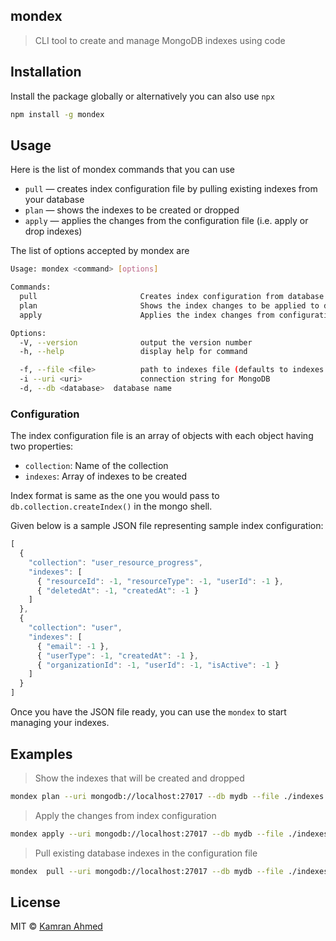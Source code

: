## mondex

> CLI tool to create and manage MongoDB indexes using code

## Installation

Install the package globally or alternatively you can also use `npx`

```bash
npm install -g mondex
```

## Usage

Here is the list of mondex commands that you can use

* `pull` — creates index configuration file by pulling existing indexes from your database
* `plan` — shows the indexes to be created or dropped
* `apply` — applies the changes from the configuration file (i.e. apply or drop indexes)

The list of options accepted by mondex are

```bash
Usage: mondex <command> [options]

Commands:
  pull                       Creates index configuration from database
  plan                       Shows the index changes to be applied to database
  apply                      Applies the index changes from configuration to database

Options:
  -V, --version              output the version number
  -h, --help                 display help for command

  -f, --file <file>          path to indexes file (defaults to indexes.json in current directory)
  -i --uri <uri>             connection string for MongoDB
  -d, --db <database>  database name
```

### Configuration

The index configuration file is an array of objects with each object having two properties:

- `collection`: Name of the collection
- `indexes`: Array of indexes to be created

Index format is same as the one you would pass to `db.collection.createIndex()` in the mongo shell.

Given below is a sample JSON file representing sample index configuration:

```javascript
[
  {
    "collection": "user_resource_progress",
    "indexes": [
      { "resourceId": -1, "resourceType": -1, "userId": -1 },
      { "deletedAt": -1, "createdAt": -1 }
    ]
  },
  {
    "collection": "user",
    "indexes": [
      { "email": -1 },
      { "userType": -1, "createdAt": -1 },
      { "organizationId": -1, "userId": -1, "isActive": -1 }
    ]
  }
]
```

Once you have the JSON file ready, you can use the `mondex` to start managing your indexes.

## Examples

> Show the indexes that will be created and dropped

```bash
mondex plan --uri mongodb://localhost:27017 --db mydb --file ./indexes.json
```

> Apply the changes from index configuration

```bash
mondex apply --uri mongodb://localhost:27017 --db mydb --file ./indexes.json
```

> Pull existing database indexes in the configuration file

```bash
mondex  pull --uri mongodb://localhost:27017 --db mydb --file ./indexes.json
```

## License

MIT &copy; [Kamran Ahmed](https://twitter.com/kamrify)
